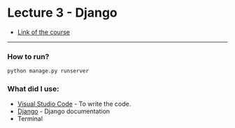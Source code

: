 # Lecture 3 - Django

- [Link of the course](https://www.edx.org/learn/web-development/harvard-university-cs50-s-web-programming-with-python-and-javascript?index=product&queryId=e3fc18c20d63a46d2d948d5980bfbebf&position=5)

---

### How to run?

```sh
python manage.py runserver
```

### What did I use:
- [Visual Studio Code](https://code.visualstudio.com/) - To write the code.
- [Django](https://www.djangoproject.com) - Django documentation
- Terminal